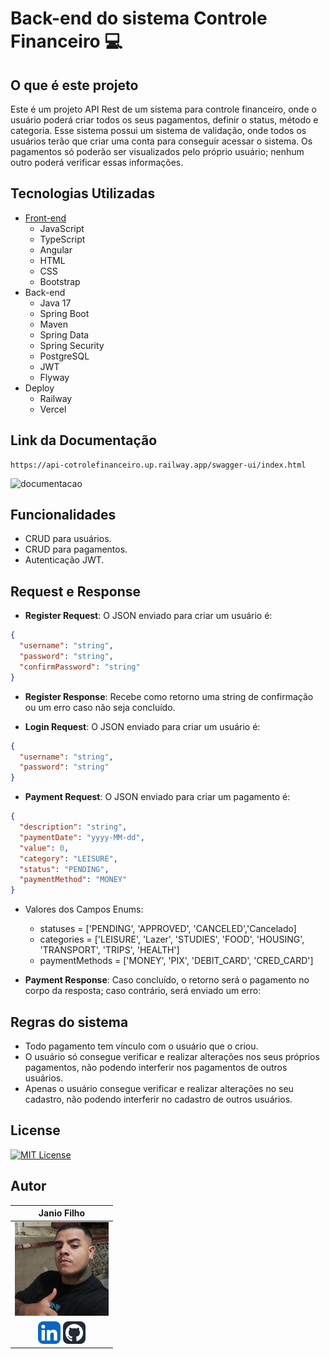 # Back-end do sistema Controle Financeiro 💻

## O que é este projeto
Este é um projeto API Rest de um sistema para controle financeiro, onde o usuário poderá criar todos os seus pagamentos, definir o status, método e categoria. Esse sistema possui um sistema de validação, onde todos os usuários terão que criar uma conta para conseguir acessar o sistema. Os pagamentos só poderão ser visualizados pelo próprio usuário; nenhum outro poderá verificar essas informações.

## Tecnologias Utilizadas
- [Front-end](https://github.com/janioofi/controlefinanceiro)
  - JavaScript
  - TypeScript
  - Angular
  - HTML
  - CSS
  - Bootstrap
- Back-end
  - Java 17
  - Spring Boot
  - Maven
  - Spring Data
  - Spring Security
  - PostgreSQL
  - JWT
  - Flyway
- Deploy
  - Railway
  - Vercel
## Link da Documentação

```
https://api-cotrolefinanceiro.up.railway.app/swagger-ui/index.html
```
![documentacao](https://github.com/user-attachments/assets/f2e2750d-4b46-4882-b68c-0833762257f9)


## Funcionalidades
- CRUD para usuários.
- CRUD para pagamentos.
- Autenticação JWT.

## Request e Response
- **Register Request**: O JSON enviado para criar um usuário é:
```json
{
  "username": "string",
  "password": "string",
  "confirmPassword": "string"
}
```
- **Register Response**: Recebe como retorno uma string de confirmação ou um erro caso não seja concluído.

- **Login Request**: O JSON enviado para criar um usuário é:
```json
{
  "username": "string",
  "password": "string"
}
```

- **Payment Request**: O JSON enviado para criar um pagamento é:
```json
{
  "description": "string",
  "paymentDate": "yyyy-MM-dd",
  "value": 0,
  "category": "LEISURE",
  "status": "PENDING",
  "paymentMethod": "MONEY"
}
```

 - Valores dos Campos Enums:
   -  statuses = ['PENDING', 'APPROVED', 'CANCELED','Cancelado]
   - categories = ['LEISURE', 'Lazer', 'STUDIES', 'FOOD', 'HOUSING', 'TRANSPORT', 'TRIPS', 'HEALTH']
   - paymentMethods = ['MONEY', 'PIX', 'DEBIT_CARD', 'CRED_CARD']
   
- **Payment Response**: Caso concluído, o retorno será o pagamento no corpo da resposta; caso contrário, será enviado um erro:

## Regras do sistema
- Todo pagamento tem vínculo com o usuário que o criou.
- O usuário só consegue verificar e realizar alterações nos seus próprios pagamentos, não podendo interferir nos pagamentos de outros usuários.
- Apenas o usuário consegue verificar e realizar alterações no seu cadastro, não podendo interferir no cadastro de outros usuários.

## License
[![MIT License](https://img.shields.io/badge/License-MIT-green.svg)](./LICENSE)

## Autor
|                                                                   Janio Filho                                                                    |
|:------------------------------------------------------------------------------------------------------------------------------------------------:|
|                                              <img src="./github/images/perfil.png" width="150"/>                                                  |
| [![Techs](./github/icons/linkedin.png)](https://www.linkedin.com/in/janioofi) [![Techs](./github/icons/github.png)](https://github.com/janioofi) |
